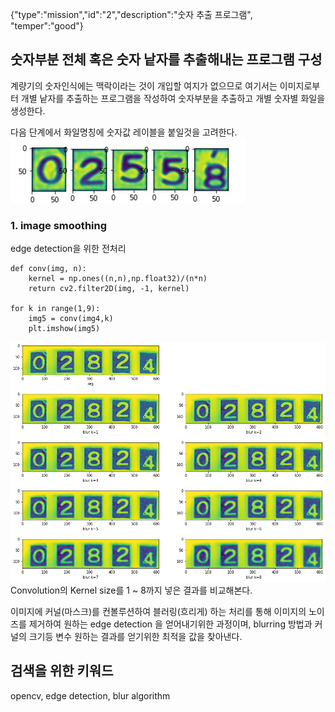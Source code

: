 {"type":"mission","id":"2","description":"숫자 추출 프로그램", "temper":"good"}
## 숫자부분 전체 혹은 숫자 낱자를 추출해내는 프로그램 구성

계량기의 숫자인식에는 맥락이라는 것이 개입할 여지가 없으므로
여기서는 이미지로부터 개별 낱자를 추출하는 프로그램을 작성하여 숫자부분을 추출하고
개별 숫자별 화일을 생성한다.

다음 단계에서 화일명칭에 숫자값 레이블을 붙일것을 고려한다.
![숫자](digits.jpg)

### 1. image smoothing
edge detection을 위한 전처리
```
def conv(img, n):
    kernel = np.ones((n,n),np.float32)/(n*n)
    return cv2.filter2D(img, -1, kernel)

for k in range(1,9):
    img5 = conv(img4,k)
    plt.imshow(img5)
```

![이미지 최초상태](./image1.png)
Convolution의 Kernel size를 1 ~ 8까지 넣은 결과를 비교해본다.

이미지에 커널(마스크)를 컨볼루션하여 블러링(흐리게) 하는 처리를 통해 이미지의 노이즈를 제거하여 원하는 edge detection 을 얻어내기위한 과정이며, 
blurring 방법과 커널의 크기등 변수 원하는 결과를 얻기위한 최적을 값을 찾아낸다.

## 검색을 위한 키워드
opencv, edge detection, blur algorithm
